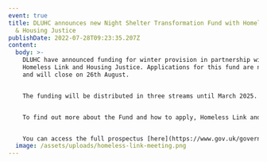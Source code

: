 ```yaml
---
event: true
title: DLUHC announces new Night Shelter Transformation Fund with Homeless Link
  & Housing Justice
publishDate: 2022-07-28T09:23:35.207Z
content:
  body: >-
    DLUHC have announced funding for winter provision in partnership with
    Homeless Link and Housing Justice. Applications for this fund are now open
    and will close on 26th August.


    The funding will be distributed in three streams until March 2025. These streams include: Revenue funding to support organisations with running costs of transformative services, Capital costs to support self-contained accommodation, and a new Capital Incubator fund to enable organisations to develop their capital plans 


    To find out more about the Fund and how to apply, Homeless Link and Housing Justice are running a series of webinars which you can access [here](https://homeless.org.uk/news/dluhc-announces-new-night-shelter-transformation-fund-working-with-homeless-link-and-housing-justice/)


    You can access the full prospectus [here](https://www.gov.uk/government/publications/night-shelter-transformation-fund-prospectus-and-application-form/night-shelter-transformation-fund-2022-25-funding-prospectus)
  image: /assets/uploads/homeless-link-meeting.png
---
```

